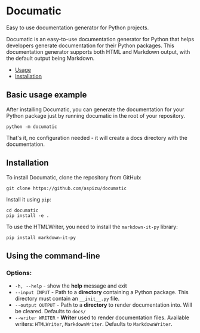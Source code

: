 # Documatic

Easy to use documentation generator for Python projects.

Documatic is an easy-to-use documentation generator for Python that helps
developers generate documentation for their Python packages. This documentation
generator supports both HTML and Markdown output, with the default output being
Markdown.

- [Usage](#usage)
- [Installation](#installation)

## Basic usage example

After installing Documatic, you can generate the documentation for your Python
package just by running documatic in the root of your repository.

```
python -m documatic
```

That's it, no configuration needed - it will create a docs directory with the
documentation.

## Installation

To install Documatic, clone the repository from GitHub:

```
git clone https://github.com/aspizu/documatic
```

Install it using `pip`:

```
cd documatic
pip install -e .
```

To use the HTMLWriter, you need to install the `markdown-it-py` library:

```
pip install markdown-it-py
```

## Using the command-line

### Options:

- `-h, --help` - show the **help** message and exit
- `--input INPUT` - Path to a **directory** containing a Python package. This directory must contain an `__init__.py` file.
- `--output OUTPUT` - Path to a **directory** to render documentation into. Will be cleared. Defaults to `docs/`
- `--writer WRITER` - **Writer** used to render documentation files. Available writers: `HTMLWriter`, `MarkdownWriter`. Defaults to `MarkdownWriter`.
